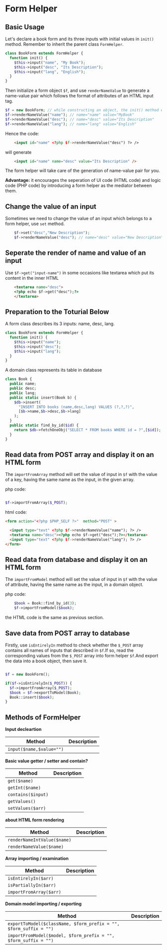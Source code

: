 
Form Helper
============================


Basic Usage
---
Let's declare a book form and its three inputs with initial values in `init()` method. Remember to inherit the parent class `FormHelper`.

```php
class BookForm extends FormHelper {
  function init() {
    $this->input("name", "My Book");
    $this->input("desc", "Its Description");
    $this->input("lang", "English");
  }
}
```
Then initialize a form object `$f`, and use `renderNameValue` to generate a name-value pair which follows the format of attributes of an HTML input tag.

```php
$f = new BookForm; // while constructing an object, the init() method will be called automatically.
$f->renderNameValue("name"); // name="name" value="MyBook"
$f->renderNameValue("desc"); // name="desc" value="Its Description"
$f->renderNameValue("lang"); // name="lang" value="English"
```
Hence the code:

```html
	<input id="name" <?php $f->renderNameValue("desc") ?> />
```
will generate

```html
	<input id="name" name="desc" value="Its Description" />
```
The form helper will take care of the generation of name-value pair for you.

**Advantage:** it encourages the seperation of UI code (HTML code) and logic code (PHP code) by introducing a form helper as the mediator between them.

Change the value of an input
---
Sometimes we need to change the value of an input which belongs to a form helper, use `set` method.

```php
	$f->set("desc","New Description");
	$f->renderNameValue("desc"); // name="desc" value="New Description"
```

Seperate the render of name and value of an input
---
Use `$f->get("input-name")` in some occasions like textarea which put its content in the inner HTML

```html
	<textarea name="desc">
	<?php echo $f->get("desc");?>
	</textarea>
```


Preparation to the Toturial Below
--

A form class describes its 3 inputs: name, desc, lang.

```php
class BookForm extends FormHelper {
  function init() {
    $this->input("name");
    $this->input("desc");
    $this->input("lang");
  }
}
```

A domain class represents its table in database

```php
class Book {
  public name;
  public desc;
  public lang;
  public static insert(Book b) {
    $db->insert(
      "INSERT INTO books (name,desc,lang) VALUES (?,?,?)",
      [$b->name,$b->desc,$b->lang]
    );	
  }
  public static find_by_id($id) {
    return $db->fetchOneObj("SELECT * FROM books WHERE id = ?",[$id]);
  }
}
```

Read data from POST array and display it on an HTML form
---

The `importFromArray` method will set the value of input in `$f` with the value of a key, having the same name as the input, in the given array.

php code:

```php

$f->importFromArray($_POST);
```

html code:

```html
<form action="<?php $PHP_SELF ?>"  method="POST" >

  <input type="text" <?php $f->renderNameValue("name"); ?> />
  <textarea name="desc"><?php echo $f->get("desc");?></textarea>
  <input type="text" <?php $f->renderNameValue("lang"); ?> />
</form>

```

Read data from database and display it on an HTML form
---

The `importFromModel` method will set the value of input in `$f` with the value of attribute, having the same name as the input, in a domain object.

php code:

```php
	$book = Book::find_by_id(3);
	$f->importFromModel($book);
```

the HTML code is the same as previous section.

Save data from POST array to database
---
Firstly, use `isEntirelyIn` method to check whether the `$_POST` array contains all names of inputs that described in `$f`.If so, read the corresponding values from the `$_POST` array into form helper `$f`.And export the data into a book object, then save it.

```php

$f = new BookForm();

if($f->isEntirelyIn($_POST)) {
  $f->importFromArray($_POST);
  $book = $f->exportToModel(Book);
  Book::insert($book);
}
```

Methods of FormHelper
---

**Input decleartion**

|Method|Description|
|------|-----------|
|`input($name,$value="")`||

**Basic value getter / setter and contain?**

|Method|Description|
|------|-----------|
|`get($name)`||
|`getInt($name)`||
|`contains($input)`||
|`getValues()`||
|`setValues($arr)`||

**about HTML form rendering**

|Method|Description|
|------|-----------|
|`renderNameIntValue($name)`||
|`renderNameValue($name) `||

**Array importing / examination**

|Method|Description|
|------|-----------|
|`isEntirelyIn($arr)`||
|`isPartiallyIn($arr)`||
|`importFromArray($arr)`||

**Domain model importing / exporting**

|Method|Description|
|------|-----------|
|`exportToModel($className, $form_prefix = "", $form_suffix = "")`||
|`importFromModel($model, $form_prefix = "", $form_suffix = "")`||

